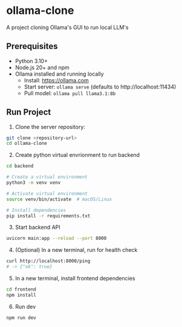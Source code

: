 # ollama-clone
A project cloning Ollama's GUI to run local LLM's

## Prerequisites
- Python 3.10+
- Node.js 20+ and npm
- Ollama installed and running locally
  - Install: https://ollama.com
  - Start server: `ollama serve` (defaults to http://localhost:11434)
  - Pull model: `ollama pull llama3.1:8b`

## Run Project

1. Clone the server repository:

```bash
git clone <repository-url>
cd ollama-clone
```

2. Create python virtual envrionment to run backend

```bash
cd backend

# Create a virtual environment
python3 -m venv venv

# Activate virtual environment
source venv/bin/activate  # macOS/Linux

# Install dependencies
pip install -r requirements.txt
```

3. Start backend API

```bash
uvicorn main:app --reload --port 8000
```

4. (Optional) In a new terminal, run for health check

```bash
curl http://localhost:8000/ping
# -> {"ok": true}
```

5. In a new terminal, install frontend dependencies

```bash
cd frontend
npm install
```

6. Run dev

```bash
npm run dev
```
